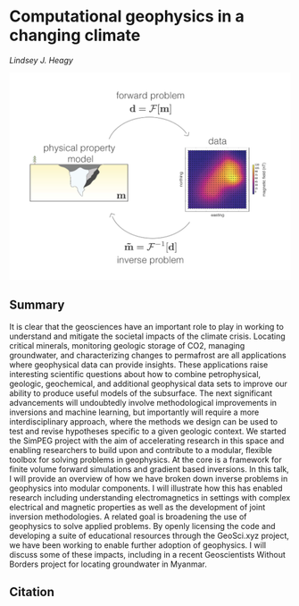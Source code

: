 # Computational geophysics in a changing climate 

_Lindsey J. Heagy_

![thumbnail](./abstract/thumbnail.png)

## Summary 

It is clear that the geosciences have an important role to play in working to understand and mitigate the societal impacts of the climate crisis. Locating critical minerals, monitoring geologic storage of CO2, managing groundwater, and characterizing changes to permafrost are all applications where geophysical data can provide insights. These applications raise interesting scientific questions about how to combine petrophysical, geologic, geochemical, and additional geophysical data sets to improve our ability to produce useful models of the subsurface. The next significant advancements will undoubtedly involve methodological improvements in inversions and machine learning, but importantly will require a more interdisciplinary approach, where the methods we design can be used to test and revise hypotheses specific to a given geologic context. We started the SimPEG project with the aim of accelerating research in this space and enabling researchers to build upon and contribute to a modular, flexible toolbox for solving problems in geophysics. At the core is a framework for finite volume forward simulations and gradient based inversions. In this talk, I will provide an overview of how we have broken down inverse problems in geophysics into modular components. I will illustrate how this has enabled research including understanding electromagnetics in settings with complex electrical and magnetic properties as well as the development of joint inversion methodologies. A related goal is broadening the use of geophysics to solve applied problems. By openly licensing the code and developing a suite of educational resources through the GeoSci.xyz project, we have been working to enable further adoption of geophysics. I will discuss some of these impacts, including in a recent Geoscientists Without Borders project for locating groundwater in Myanmar.

## Citation 


